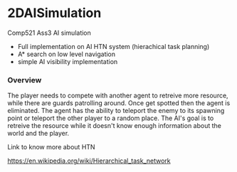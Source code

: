 # 2DAISimulation
Comp521 Ass3 AI simulation

- Full implementation on AI HTN system (hierachical task planning)
- A* search on low level navigation
- simple AI visibility implementation

### Overview
The player needs to compete with another agent to retreive more resource, while there are guards patrolling around. Once get spotted then the agent is eliminated. The agent has the ability to teleport the enemy to its spawning point or teleport the other player to a random place. The AI's goal is to retreive the resource while it doesn't know enough information about the world and the player.  

Link to know more about HTN

https://en.wikipedia.org/wiki/Hierarchical_task_network
